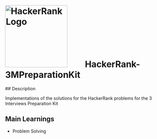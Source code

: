 # <img src="https://i.imgur.com/skWiOqm.png" alt="HackerRank Logo" style="float: center; margin-right: 50px;" width="200"/> HackerRank-3MPreparationKit

## Description

Implementations of the solutions for the HackerRank problems for the 3 Interviews Preparation Kit

## Main Learnings
 * Problem Solving
